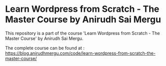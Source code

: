 # Learn Wordpress from Scratch - The Master Course by Anirudh Sai Mergu
This repository is a part of the course 'Learn Wordpress from Scratch - The Master Course' by Anirudh Sai Mergu. 

The complete course can be found at : https://blog.anirudhmergu.com/code/learn-wordpress-from-scratch-the-master-course/
